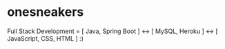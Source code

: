 # onesneakers
Full Stack Development = [ Java, Spring Boot ] <-> [ MySQL, Heroku ] <-> [ JavaScript, CSS, HTML ] :)
